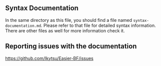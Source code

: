 ## Syntax Documentation

In the same directory as this file, you should find a file named `syntax-documentation.md`. Please refer to that file for detailed syntax information. There are other files as well for more information check it.

## Reporting issues with the documentation

https://github.com/Ikytsu/Easier-BF/issues
